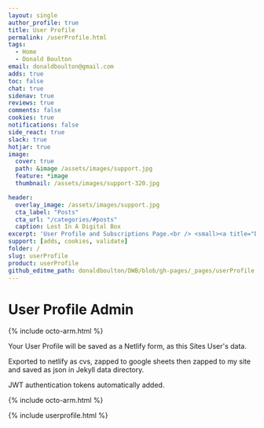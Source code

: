```yaml
---
layout: single
author_profile: true
title: User Profile
permalink: /userProfile.html
tags:
  - Home
  - Donald Boulton
email: donaldboulton@gmail.com
adds: true
toc: false
chat: true
sidenav: true
reviews: true
comments: false
cookies: true
notifications: false
side_react: true
slack: true
hotjar: true
image:
  cover: true
  path: &image /assets/images/support.jpg
  feature: *image
  thumbnail: /assets/images/support-320.jpg

header:
  overlay_image: /assets/images/support.jpg
  cta_label: "Posts"
  cta_url: "/categories/#posts"
  caption: Lost In A Digital Box
excerpt: 'User Profile and Subscriptions Page.<br /> <small><a title="Don Boulton" href="https://donboulton.com">Jekyll Node Netlify CMS & React Webpack Identity Build</a></small><br /><br /> {::nomarkdown}<iframe title="Github" style="display: inline-block;" src="https://ghbtns.com/github-btn.html?user=donaldboulton&repo=DWB&type=star&count=true&size=large" frameborder="0" scrolling="0" width="160px" height="30px"></iframe> <iframe title="Fork" style="display: inline-block;" src="https://ghbtns.com/github-btn.html?user=donaldboulton&repo=DWB&type=fork&count=true&size=large" frameborder="0" scrolling="0" width="158px" height="30px"></iframe>{:/nomarkdown}'
support: [adds, cookies, validate]
folder: /
slug: userProfile
product: userProfile
github_editme_path: donaldboulton/DWB/blob/gh-pages/_pages/userProfile.md
---
```


# User Profile Admin

{% include octo-arm.html %}

Your User Profile will be saved as a Netlify form, as this Sites User's data.

Exported to netlify as cvs, zapped to google sheets then zapped to my site and saved as json in Jekyll data directory.

JWT authentication tokens automatically added.

{% include octo-arm.html %}

{% include userprofile.html %}

